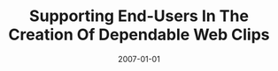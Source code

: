 ---
title: "Supporting End-Users In The Creation Of Dependable Web Clips"
date: 2007-01-01
venue: "Proceedings of the 16th International Conference on World Wide Web, WWW 2007, Banff, Alberta, Canada, May 8-12, 2007"
paperurl: https://doi.org/10.1145/1242572.1242701
authors: "Sandeep Lingam and Sebastian G Elbaum"
awards: ""
---